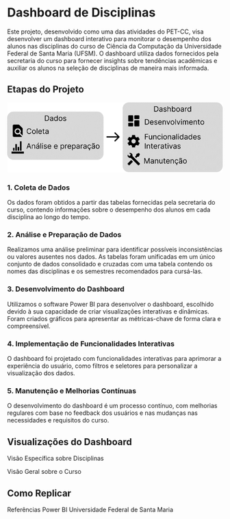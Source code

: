 # Dashboard de Disciplinas
Este projeto, desenvolvido como uma das atividades do PET-CC, visa desenvolver um dashboard interativo para monitorar o desempenho dos alunos nas disciplinas do curso de Ciência da Computação da Universidade Federal de Santa Maria (UFSM). O dashboard utiliza dados fornecidos pela secretaria do curso para fornecer insights sobre tendências acadêmicas e auxiliar os alunos na seleção de disciplinas de maneira mais informada.

## Etapas do Projeto
![Metodologia](images/metodologia-1.png)

### 1. Coleta de Dados
Os dados foram obtidos a partir das tabelas fornecidas pela secretaria do curso, contendo informações sobre o desempenho dos alunos em cada disciplina ao longo do tempo.

### 2. Análise e Preparação de Dados
Realizamos uma análise preliminar para identificar possíveis inconsistências ou valores ausentes nos dados. As tabelas foram unificadas em um único conjunto de dados consolidado e cruzadas com uma tabela contendo os nomes das disciplinas e os semestres recomendados para cursá-las.

### 3. Desenvolvimento do Dashboard
Utilizamos o software Power BI para desenvolver o dashboard, escolhido devido à sua capacidade de criar visualizações interativas e dinâmicas. Foram criados gráficos para apresentar as métricas-chave de forma clara e compreensível.

### 4. Implementação de Funcionalidades Interativas
O dashboard foi projetado com funcionalidades interativas para aprimorar a experiência do usuário, como filtros e seletores para personalizar a visualização dos dados.

### 5. Manutenção e Melhorias Contínuas
O desenvolvimento do dashboard é um processo contínuo, com melhorias regulares com base no feedback dos usuários e nas mudanças nas necessidades e requisitos do curso.

## Visualizações do Dashboard
Visão Específica sobre Disciplinas

Visão Geral sobre o Curso

## Como Replicar

Referências
Power BI
Universidade Federal de Santa Maria